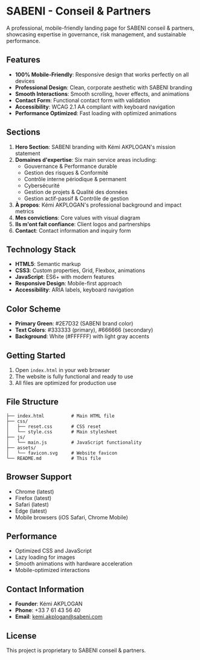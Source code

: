 # SABENI - Conseil & Partners

A professional, mobile-friendly landing page for SABENI conseil & partners, showcasing expertise in governance, risk management, and sustainable performance.

## Features

- **100% Mobile-Friendly**: Responsive design that works perfectly on all devices
- **Professional Design**: Clean, corporate aesthetic with SABENI branding
- **Smooth Interactions**: Smooth scrolling, hover effects, and animations
- **Contact Form**: Functional contact form with validation
- **Accessibility**: WCAG 2.1 AA compliant with keyboard navigation
- **Performance Optimized**: Fast loading with optimized animations

## Sections

1. **Hero Section**: SABENI branding with Kémi AKPLOGAN's mission statement
2. **Domaines d'expertise**: Six main service areas including:
   - Gouvernance & Performance durable
   - Gestion des risques & Conformité
   - Contrôle interne périodique & permanent
   - Cybersécurité
   - Gestion de projets & Qualité des données
   - Gestion actif-passif & Contrôle de gestion
3. **À propos**: Kémi AKPLOGAN's professional background and impact metrics
4. **Mes convictions**: Core values with visual diagram
5. **Ils m'ont fait confiance**: Client logos and partnerships
6. **Contact**: Contact information and inquiry form

## Technology Stack

- **HTML5**: Semantic markup
- **CSS3**: Custom properties, Grid, Flexbox, animations
- **JavaScript**: ES6+ with modern features
- **Responsive Design**: Mobile-first approach
- **Accessibility**: ARIA labels, keyboard navigation

## Color Scheme

- **Primary Green**: #2E7D32 (SABENI brand color)
- **Text Colors**: #333333 (primary), #666666 (secondary)
- **Background**: White (#FFFFFF) with light gray accents

## Getting Started

1. Open `index.html` in your web browser
2. The website is fully functional and ready to use
3. All files are optimized for production use

## File Structure

```
├── index.html          # Main HTML file
├── css/
│   ├── reset.css       # CSS reset
│   └── style.css       # Main stylesheet
├── js/
│   └── main.js         # JavaScript functionality
├── assets/
│   └── favicon.svg     # Website favicon
└── README.md           # This file
```

## Browser Support

- Chrome (latest)
- Firefox (latest)
- Safari (latest)
- Edge (latest)
- Mobile browsers (iOS Safari, Chrome Mobile)

## Performance

- Optimized CSS and JavaScript
- Lazy loading for images
- Smooth animations with hardware acceleration
- Mobile-optimized interactions

## Contact Information

- **Founder**: Kémi AKPLOGAN
- **Phone**: +33 7 61 43 56 40
- **Email**: kemi.akplogan@sabeni.com

## License

This project is proprietary to SABENI conseil & partners.
